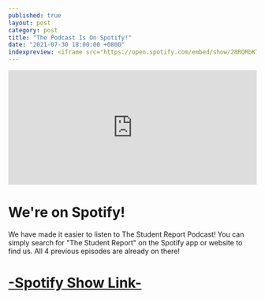 ```yaml
---
published: true
layout: post
category: post
title: "The Podcast Is On Spotify!"
date: "2021-07-30 18:00:00 +0800"
indexpreview: <iframe src="https://open.spotify.com/embed/show/28RQRbK7upKK430nFPIp09" width="100%" height="232" frameBorder="0" allowtransparency="true" allow="encrypted-media"></iframe>
---
```


<iframe src="https://open.spotify.com/embed/show/28RQRbK7upKK430nFPIp09" width="100%" height="232" frameBorder="0" allowtransparency="true" allow="encrypted-media"></iframe>

# We're on Spotify!

We have made it easier to listen to The Student Report Podcast! You can simply search for "The Student Report" on the Spotify app or website to find us. All 4 previous episodes are already on there!

# [-Spotify Show Link-](https://open.spotify.com/show/28RQRbK7upKK430nFPIp09)